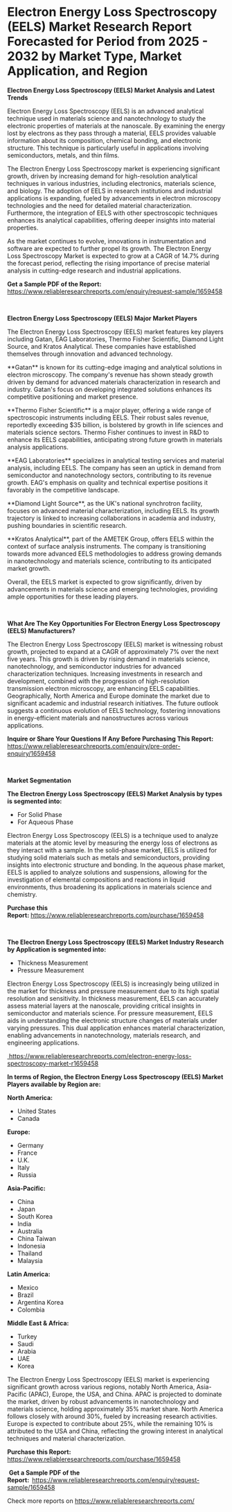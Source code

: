 <p><h1>Electron Energy Loss Spectroscopy (EELS) Market Research Report Forecasted for Period from 2025 -  2032 by Market Type, Market Application, and Region</h1></p><p><strong>Electron Energy Loss Spectroscopy (EELS) Market Analysis and Latest Trends</strong></p>
<p><p>Electron Energy Loss Spectroscopy (EELS) is an advanced analytical technique used in materials science and nanotechnology to study the electronic properties of materials at the nanoscale. By examining the energy lost by electrons as they pass through a material, EELS provides valuable information about its composition, chemical bonding, and electronic structure. This technique is particularly useful in applications involving semiconductors, metals, and thin films.</p><p>The Electron Energy Loss Spectroscopy market is experiencing significant growth, driven by increasing demand for high-resolution analytical techniques in various industries, including electronics, materials science, and biology. The adoption of EELS in research institutions and industrial applications is expanding, fueled by advancements in electron microscopy technologies and the need for detailed material characterization. Furthermore, the integration of EELS with other spectroscopic techniques enhances its analytical capabilities, offering deeper insights into material properties.</p><p>As the market continues to evolve, innovations in instrumentation and software are expected to further propel its growth. The Electron Energy Loss Spectroscopy Market is expected to grow at a CAGR of 14.7% during the forecast period, reflecting the rising importance of precise material analysis in cutting-edge research and industrial applications.</p></p>
<p><strong>Get a Sample PDF of the Report:&nbsp;</strong> <a href="https://www.reliableresearchreports.com/enquiry/request-sample/1659458?utm_campaign=3193&utm_medium=2&utm_source=Github&utm_content=ia&utm_term=23032025&utm_id=electron-energy-loss-spectroscopy-eels">https://www.reliableresearchreports.com/enquiry/request-sample/1659458</a></p>
<p>&nbsp;</p>
<p><strong>Electron Energy Loss Spectroscopy (EELS) Major Market Players</strong></p>
<p><p>The Electron Energy Loss Spectroscopy (EELS) market features key players including Gatan, EAG Laboratories, Thermo Fisher Scientific, Diamond Light Source, and Kratos Analytical. These companies have established themselves through innovation and advanced technology.</p><p>**Gatan** is known for its cutting-edge imaging and analytical solutions in electron microscopy. The company's revenue has shown steady growth driven by demand for advanced materials characterization in research and industry. Gatan's focus on developing integrated solutions enhances its competitive positioning and market presence.</p><p>**Thermo Fisher Scientific** is a major player, offering a wide range of spectroscopic instruments including EELS. Their robust sales revenue, reportedly exceeding $35 billion, is bolstered by growth in life sciences and materials science sectors. Thermo Fisher continues to invest in R&D to enhance its EELS capabilities, anticipating strong future growth in materials analysis applications.</p><p>**EAG Laboratories** specializes in analytical testing services and material analysis, including EELS. The company has seen an uptick in demand from semiconductor and nanotechnology sectors, contributing to its revenue growth. EAG's emphasis on quality and technical expertise positions it favorably in the competitive landscape.</p><p>**Diamond Light Source**, as the UK's national synchrotron facility, focuses on advanced material characterization, including EELS. Its growth trajectory is linked to increasing collaborations in academia and industry, pushing boundaries in scientific research.</p><p>**Kratos Analytical**, part of the AMETEK Group, offers EELS within the context of surface analysis instruments. The company is transitioning towards more advanced EELS methodologies to address growing demands in nanotechnology and materials science, contributing to its anticipated market growth.</p><p>Overall, the EELS market is expected to grow significantly, driven by advancements in materials science and emerging technologies, providing ample opportunities for these leading players.</p></p>
<p>&nbsp;</p>
<p><strong>What Are The Key Opportunities For Electron Energy Loss Spectroscopy (EELS) Manufacturers?</strong></p>
<p><p>The Electron Energy Loss Spectroscopy (EELS) market is witnessing robust growth, projected to expand at a CAGR of approximately 7% over the next five years. This growth is driven by rising demand in materials science, nanotechnology, and semiconductor industries for advanced characterization techniques. Increasing investments in research and development, combined with the progression of high-resolution transmission electron microscopy, are enhancing EELS capabilities. Geographically, North America and Europe dominate the market due to significant academic and industrial research initiatives. The future outlook suggests a continuous evolution of EELS technology, fostering innovations in energy-efficient materials and nanostructures across various applications.</p></p>
<p><strong>Inquire or Share Your Questions If Any Before Purchasing This Report:</strong> <a href="https://www.reliableresearchreports.com/enquiry/pre-order-enquiry/1659458?utm_campaign=3193&utm_medium=2&utm_source=Github&utm_content=ia&utm_term=23032025&utm_id=electron-energy-loss-spectroscopy-eels">https://www.reliableresearchreports.com/enquiry/pre-order-enquiry/1659458</a></p>
<p>&nbsp;</p>
<p><strong>Market Segmentation</strong></p>
<p><strong>The Electron Energy Loss Spectroscopy (EELS) Market Analysis by types is segmented into:</strong></p>
<p><ul><li>For Solid Phase</li><li>For Aqueous Phase</li></ul></p>
<p><p>Electron Energy Loss Spectroscopy (EELS) is a technique used to analyze materials at the atomic level by measuring the energy loss of electrons as they interact with a sample. In the solid-phase market, EELS is utilized for studying solid materials such as metals and semiconductors, providing insights into electronic structure and bonding. In the aqueous phase market, EELS is applied to analyze solutions and suspensions, allowing for the investigation of elemental compositions and reactions in liquid environments, thus broadening its applications in materials science and chemistry.</p></p>
<p><strong>Purchase this Report:&nbsp;</strong><a href="https://www.reliableresearchreports.com/purchase/1659458?utm_campaign=3193&utm_medium=2&utm_source=Github&utm_content=ia&utm_term=23032025&utm_id=electron-energy-loss-spectroscopy-eels">https://www.reliableresearchreports.com/purchase/1659458</a></p>
<p>&nbsp;</p>
<p><strong>The Electron Energy Loss Spectroscopy (EELS) Market Industry Research by Application is segmented into:</strong></p>
<p><ul><li>Thickness Measurement</li><li>Pressure Measurement</li></ul></p>
<p><p>Electron Energy Loss Spectroscopy (EELS) is increasingly being utilized in the market for thickness and pressure measurement due to its high spatial resolution and sensitivity. In thickness measurement, EELS can accurately assess material layers at the nanoscale, providing critical insights in semiconductor and materials science. For pressure measurement, EELS aids in understanding the electronic structure changes of materials under varying pressures. This dual application enhances material characterization, enabling advancements in nanotechnology, materials research, and engineering applications.</p></p>
<p><a href="https://www.reliableresearchreports.com/electron-energy-loss-spectroscopy-market-r1659458?utm_campaign=3193&utm_medium=2&utm_source=Github&utm_content=ia&utm_term=23032025&utm_id=electron-energy-loss-spectroscopy-eels">&nbsp;https://www.reliableresearchreports.com/electron-energy-loss-spectroscopy-market-r1659458</a></p>
<p><strong>In terms of Region, the Electron Energy Loss Spectroscopy (EELS) Market Players available by Region are:</strong></p>
<p>
    <p> <strong> North America: </strong>
        <ul>
            <li>United States</li>
            <li>Canada</li>
        </ul>
        </p> 
    <p> <strong> Europe: </strong>
        <ul>
            <li>Germany</li>
            <li>France</li>
            <li>U.K.</li>
            <li>Italy</li>
            <li>Russia</li>
        </ul>
        </p> 
    <p> <strong> Asia-Pacific: </strong>
        <ul>
            <li>China</li>
            <li>Japan</li>
            <li>South Korea</li>
            <li>India</li>
            <li>Australia</li>
            <li>China Taiwan</li>
            <li>Indonesia</li>
            <li>Thailand</li>
            <li>Malaysia</li>
        </ul>
        </p> 
    <p> <strong> Latin America: </strong>
        <ul>
            <li>Mexico</li>
            <li>Brazil</li>
            <li>Argentina Korea</li>
            <li>Colombia</li>
        </ul>
        </p> 
    <p> <strong> Middle East & Africa: </strong>
        <ul>
            <li>Turkey</li>
            <li>Saudi</li>
            <li>Arabia</li>
            <li>UAE</li>
            <li>Korea</li>
        </ul>
    </p>
    </p>
<p><p>The Electron Energy Loss Spectroscopy (EELS) market is experiencing significant growth across various regions, notably North America, Asia-Pacific (APAC), Europe, the USA, and China. APAC is projected to dominate the market, driven by robust advancements in nanotechnology and materials science, holding approximately 35% market share. North America follows closely with around 30%, fueled by increasing research activities. Europe is expected to contribute about 25%, while the remaining 10% is attributed to the USA and China, reflecting the growing interest in analytical techniques and material characterization.</p></p>
<p><strong>Purchase this Report: </strong><a href="https://www.reliableresearchreports.com/purchase/1659458?utm_campaign=3193&utm_medium=2&utm_source=Github&utm_content=ia&utm_term=23032025&utm_id=electron-energy-loss-spectroscopy-eels">https://www.reliableresearchreports.com/purchase/1659458</a></p>
<p>&nbsp;<strong>Get a Sample PDF of the Report:&nbsp;&nbsp;</strong><a href="https://www.reliableresearchreports.com/enquiry/request-sample/1659458?utm_campaign=3193&utm_medium=2&utm_source=Github&utm_content=ia&utm_term=23032025&utm_id=electron-energy-loss-spectroscopy-eels">https://www.reliableresearchreports.com/enquiry/request-sample/1659458</a></p>
<p><strong></strong></p>
<p>Check more reports on <a href="https://www.reliableresearchreports.com/?utm_campaign=3193&utm_medium=2&utm_source=Github&utm_content=ia&utm_term=23032025&utm_id=electron-energy-loss-spectroscopy-eels">https://www.reliableresearchreports.com/</a></p>